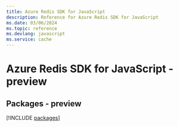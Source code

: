 ```yaml
---
title: Azure Redis SDK for JavaScript
description: Reference for Azure Redis SDK for JavaScript
ms.date: 03/06/2024
ms.topic: reference
ms.devlang: javascript
ms.service: cache
---
```

# Azure Redis SDK for JavaScript - preview
## Packages - preview
[!INCLUDE [packages](redis-index.md)]